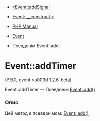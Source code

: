 - [«Event::addSignal](event.addsignal.md)
- [Event::\_\_construct »](event.construct.md)

- [PHP Manual](index.md)
- [Event](class.event.md)
- Псевдонім Event::add

# Event::addTimer

(PECL event \>u003d 1.2.6-beta)

Event::addTimer — Псевдонім [Event::add()](event.add.md)

### Опис

Цей метод є псевдонімом: [Event::add()](event.add.md)
